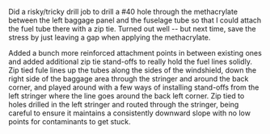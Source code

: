Did a risky/tricky drill job to drill a #40 hole through the methacrylate between the left baggage panel and the fuselage tube so that I could attach the fuel tube there with a zip tie. Turned out well -- but next time, save the stress by just leaving a gap when applying the methacrylate.

Added a bunch more reinforced attachment points in between existing ones and added additional zip tie stand-offs to really hold the fuel lines solidly. Zip tied fule lines up the tubes along the sides of the windshield, down the right side of the baggage area through the stringer and around the back corner, and played around with a few ways of installing stand-offs from the left stringer where the line goes around the back left corner. Zip tied to holes drilled in the left stringer and routed through the stringer, being careful to ensure it maintains a consistently downward slope with no low points for contaminants to get stuck.
